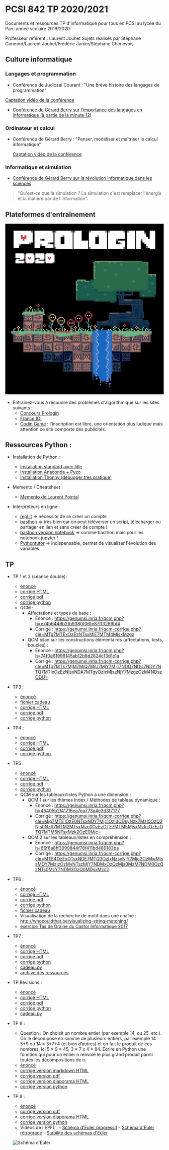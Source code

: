 # PCSI 842 TP 2020/2021

Documents et ressources TP d'Informatique pour tous en PCSI au lycée du Parc année scolaire 2019/2020.

Professeur référent : Laurent Jouhet
Sujets réalisés par Stéphane Gonnord/Laurent Jouhet/Frédéric Junier/Stéphane Chenevois

## Culture informatique

### Langages et programmation

* Conférence de Judicael Courant : "Une brève histoire des langages de programmation"

[Captation vidéo de la conférence](https://tube.ac-lyon.fr/videos/watch/2f7065e3-13c7-432c-80cc-94e769d38272)

* [Conférence de Gérard Berry sur l'importance des langages en informatique (à partie de la minute 12)](https://www.college-de-france.fr/site/gerard-berry/course-2015-11-04-16h00.htm)

### Ordinateur et calcul

* Conférence de Gérard Berry : "Penser, modéliser et maîtriser le calcul informatique"

    [Captation vidéo de la conférence](https://www.college-de-france.fr/site/gerard-berry/inaugural-lecture-2009-11-19-18h00.htm)
    
### Informatique et simulation
    
* [Conférence de Gérard Berry sur la révolution informatique dans les sciences](https://www.college-de-france.fr/site/gerard-berry/course-2015-01-28-16h00.htm)

> "Qu'est-ce que la simulation ? La simulation c'est remplacer l'énergie et la matière par de l'information".



## Plateformes d'entraînement

[![Prologin](prologin.jpg "logo prologin")](https://prologin.org/)

* Entraînez-vous à résoudre des problèmes d'algorithmique sur les sites suivants :
  - [Concours Prologin](https://prologin.org/train/) 
  - [France IOI](http://www.france-ioi.org/)
  - [Codin Game](https://www.codingame.com) : l'inscription est libre, une orientation plus ludique mais attention ce  site comporte des publicités.

## Ressources Python :

* Installation de Python :
  - [Installation standard avec Idle](https://www.python.org/downloads/)
  - [Installation Anaconda + Pyzo](https://pyzo.org/start.html)
  - [Installation Thonny (debugger très pratique)](https://thonny.org/)

* Memento / Cheatsheet :
  - [Memento de Laurent Pointal](https://perso.limsi.fr/pointal/_media/python:cours:mementopython3.pdf)
  
* Interpréteurs en ligne :
  - [repl.it](https://repl.it/languages/python3)  => nécessite de se créer un compte
  - [basthon](https://python.infobrisson.fr/) => très bien car on peut téléverser un script, télécharger ou partager en lien et sans créer de compte !
  - [basthon version notebook](https://notebook.basthon.fr/) => comme basthon mais pour les notebook jupyter !
  - [Pythontutor](http://pythontutor.com/)  => indispensable, permet de visualiser l'évolution des variables


## TP

* TP 1 et 2 (séance double):
  - [énoncé](TP-01-02/I1-TP-01-02-Introduction-sujet.pdf)
  - [corrigé HTML](TP-01-02/I1-TP-01-02-Introduction-corrige.html)
  - [corrigé pdf](TP-01-02/I1-TP-01-02-Introduction-corrige.pdf)
  - [corrigé python](TP-01-02/I1-TP-01-02-Introduction-corrige.py)
  - QCM :
    * Affectations et types de base :
      * Énoncé : <https://genumsi.inria.fr/qcm.php?h=e74b6446b2fb9380f06fe87ff3289bf4>
      * Corrigé : <https://genumsi.inria.fr/qcm-corrige.php?cle=MTg7MTExOzEzNTsxMjE7MTM4MjsxMzgz>
    * QCM bilan sur les constructions élémentaires (affectations, tests, boucles) :
        * Énoncé : <https://genumsi.inria.fr/qcm.php?h=74f0a61998145ab12b8d2824c13d1e1a>
        * Corrigé : <https://genumsi.inria.fr/qcm-corrige.php?cle=MTg7MTk7MjM7MjQ7MjU7MjY7Mjc7NDQ7NDU7NDY7NTQ7MTIxOzEzNjsxNDA7MTgyOzIxMjszNjY7MzgzOzM4NDszODU=>

* TP3 :
  - [énoncé](TP3/sujet/I1-TP-03-Boucles-sujet.pdf)
  - [fichier cadeau](TP3/sujet/cadeau_tp_boucles.py)
  - [corrigé HTML](TP3/corrige/I1-TP-03-Boucles-corrige.html)
  - [corrigé pdf](TP3/corrige/I1-TP-03-Boucles-corrige.pdf)
  - [corrigé python](TP3/corrige/I1-TP-03-Boucles-corrige.py)



* TP4 :
  - [énoncé](TP4/sujet/I1-TP-04-Fonctions-Suites-sujet.pdf)
  - [corrigé HTML](TP4/corrige/I1-TP-04-Fonctions-Suites-corrige.html)
  - [corrigé pdf](TP4/corrige/I1-TP-04-Fonctions-Suites-corrige.pdf)
  - [corrigé python](TP4/corrige/I1-TP-04-Fonctions-Suites-corrige.py)


* TP5 :
  - [énoncé](TP5/sujet/I1-TP-05-Listes-sujet.pdf)
  - [corrigé HTML](TP5/corrige/I1-TP-05-Listes-corrige.html)
  - [corrigé pdf](TP5/corrige/I1-TP-05-Listes-corrige.pdf)
  - [corrigé python](TP5/corrige/I1-TP-05-Listes-corrige.py)
  * QCM sur les tableaux/listes Python à une dimension :
      * QCM 1 sur les thèmes Index / Méthodes de tableau dynamique :
        *  Énoncé : <https://genumsi.inria.fr/qcm.php?h=45405b2f41716ea7ea773a4e3d3f7177>
        *  Corrigé : <https://genumsi.inria.fr/qcm-corrige.php?cle=Mjg7MTE1OzE0NTsxNDY7Mjc1OzI3ODsyNzk7MzI0OzQ2Njs0NzA7MTM2MTsxMzc0OzEzOTE7MTM5MjsxMzkzOzEzOTQ7MTM5NTsxMzk2OzE0Mjc=>
      * QCM 2 sur les tableaux/listes en compréhension :
        *  Énoncé : <https://genumsi.inria.fr/qcm.php?h=66f6a8ff3099844f78f411bd489183ba>
        *  Corrigé : <https://genumsi.inria.fr/qcm-corrige.php?cle=MTE4OzExOTsxNDE7MTQ3OzIxNzsyNjY7Mjc2OzMwMjszMDY7MzIzOzMyNTszMjY7NDMxOzQzMjs0MzM7NDM0OzQzNTs0MzY7NDM3OzQ0MDsxMzc2>
  

* TP6 :
  - [énoncé](TP6/sujet/I1-TP-06-Recherche-Cribles-sujet.pdf)
  - [corrigé HTML](TP6/corrige/I1-TP-06-Recherche-Cribles-corrige.html)
  - [corrigé pdf](TP6/corrige/I1-TP-06-Recherche-Cribles-corrige.pdf)
  - [corrigé python](TP6/corrige/I1-TP-06-Recherche-Cribles-corrige.py)
  - [fichier cadeau](TP6/eleves/cadeau_06.py)
  - Visualisation de la recherche de motif dans une chaîne :   <http://whocouldthat.be/visualizing-string-matching/>
  - [exercice Tas de Graine  du Castor Informatique 2017](https://concours.castor-informatique.fr/index.php?team=castor2017)
  

* TP7 :
  - [énoncé](TP7/sujet/I1-TP-07-Fichiers-Matplotlib-sujet.pdf)
  - [corrigé HTML](TP7/corrige/I1-TP-07-Fichiers-Matplotlib-corrige.html)
  - [corrigé pdf](TP7/corrige/I1-TP-07-Fichiers-Matplotlib-corrige.pdf)
  - [corrigé python](TP7/corrige/I1-TP-07-Fichiers-Matplotlib-corrige.py)
  - [cadeau.py](TP7/eleves/cadeau.py)
  - [archive des ressources](TP7/eleves/ressources.zip)
  
  

* TP  Révisions :
  - [énoncé](TP-revisions/sujet/I1-TP-Revisions-Janvier3-sujet.pdf)
  - [corrigé HTML](TP-revisions/corrige/I1-TP-Revisions-Janvier3-corrige.html)
  - [corrigé pdf](TP-revisions/corrige/I1-TP-Revisions-Janvier3-corrige.pdf)
  - [corrigé python](TP-revisions/corrige/I1-TP-Revisions-Janvier3-corrige.py)
  - [cadeau.py](TP-revisions/ressources/cadeau.py)  

* TP 8 :
  - Question : On choisit un nombre entier (par exemple 14, ou 25, etc.). On le décompose en somme de plusieurs entiers, par exemple 14 = 5+9 ou 14 = 3+7+4 (et bien d’autres) et on fait le produit de ces nombres, ici 5 × 9 = 45, 3 × 7 x 4 = 84. Ecrire en Python une fonction qui pour un entier n renvoie  le plus grand produit parmi toutes les décompositions de n.
  - [énoncé](TP8/sujet/I1-TP-08-Dichotomie-Newton-sujet.pdf)
  - [corrigé version markdown HTML](TP8/corrige/I1-TP-08-Dichotomie-Newton-corrige-git.md)
  - [corrigé version pdf](TP8/corrige/I1-TP-08-Dichotomie-Newton-corrige-.pdf)
  - [corrigé version diaporama HTML](TP8/corrige/I1-TP-08-Dichotomie-Newton-corrige-slidy.html)
  - [corrigé version python](TP8/corrige/I1-TP-08-Dichotomie-Newton-corrige.py)  
  

* TP 9 :
  - [énoncé](TP9/sujet/I1-TP-09-Integration-Euler-sujet.pdf)
  - [corrigé version pdf](TP9/corrige/I1-TP-09-Integration-Euler-corrige.pdf) 
  - [corrigé version diaporama HTML](TP9/corrige/I1-TP-09-Integration-Euler-corrige.html)
  - [corrigé version python](TP9/corrige/I1-TP-09-Integration-Euler-corrige.py)  
  - Vidéos de l'EPFL : 
        - [Schéma d'Euler progressif](https://youtu.be/sqytArbVQuA?list=PLf6uhfdo14rFAXf8Ixab_tMOlrfTdLRTZ)
        - [Schéma d'Euler rétrograde](https://youtu.be/dyu013m2A4E?list=PLf6uhfdo14rFAXf8Ixab_tMOlrfTdLRTZ)
        - [Stabilité des schémas d'Euler](https://youtu.be/ENcFvy7-wfQ?list=PLf6uhfdo14rFAXf8Ixab_tMOlrfTdLRTZ)

   ![Schéma d'Euler](TP9/schema_euler_progressif.png)

 <!--
* TP 10:
  - [QCM sur les listes/tableau](https://genumsi.inria.fr/qcm.php?h=7b8eb974bcf4e7349c793267fdf5b6b4) et [corrigé du QCM](https://genumsi.inria.fr/qcm-corrige.php?cle=MTUwOzE5NzsyODE7MzAzOzMwNzszMzk7Mzk5OzQyNjszNzk=), merci au site [Genumsi](https://genumsi.inria.fr/)
  - [énoncé](TP10/sujet/I1-TP-10-Listes_de_Listes-sujet.pdf)
  - [ressources](TP10/ressources)
  - [corrigé version pdf](TP10/corrige/I1-TP-10-Listes_de_Listes-corrige.pdf)
  - [corrigé version diaporama HTML](TP10/corrige/I1-TP-10-Listes_de_Listes-corrige.html)
  - [corrigé version python](TP10/corrige/I1-TP-10-Listes_de_Listes-corrige.py)  
* TP 11:
  - [énoncé](TP11/sujet/I1-TP-11-Gauss-sujet.pdf)
  - [corrigé version pdf](TP11/corrige/I1-TP-11-Gauss-corrige.pdf)
  - [corrigé version diaporama HTML](TP11/corrige/I1-TP-11-Gauss-corrige.html)
  - [corrigé version python](TP11/corrige/I1-TP-11-Gauss-corrige.py)
  - [énoncé simplifié](TP11/gauss-simple.pdf)
  - [corrigé énoncé simplifié](TP11/TP_Gauss_Simple.html)  
* TP 12:
  - [énoncé](TP12/sujet/I1-TP-12-Euler-Rk4-sujet.pdf)
  - [corrigé version pdf](TP12/corrige/I1-TP-12-Euler-Rk4-corrige.pdf)
  - [corrigé version diaporama HTML](TP12/corrige/I1-TP-12-Euler-Rk4-corrige.html)
  - [corrigé version python](TP12/corrige/I1-TP-12-Euler-Rk4-corrige.py)
  - [Animation schémas d'intégration de $y'=y ; y(0)=1$ sur (0;1)](TP12/ressources/schemas-0-1.mp4)
  - [Animation schémas d'intégration de $y'=y ; y(0)=1$ sur (0;4)](TP12/ressources/schemas-0-4.mp4)
  - [Jupyter Notebook avec schémas numériques](https://mybinder.org/v2/gh/frederic-junier/PCSI/master?filepath=TP12/ressources/Schema_Numerique_2020.ipynb)  
* TP BDD 1 : 
  * [Énoncé et corrigé](https://codi-lyon.beta.education.fr/s/GdHWcZ8ik#)
  -->
  
